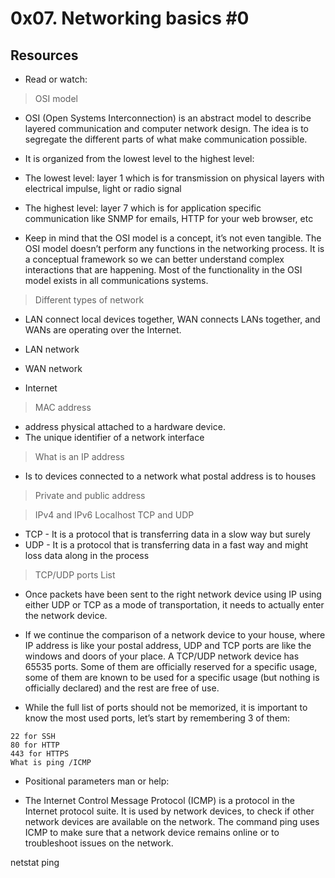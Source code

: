 # 0x07. Networking basics #0
## Resources
- Read or watch:

> OSI model

- OSI (Open Systems Interconnection) is an abstract model to describe layered communication and computer network design. The idea is to segregate the different parts of what make communication possible.

- It is organized from the lowest level to the highest level:

- The lowest level: layer 1 which is for transmission on physical layers with electrical impulse, light or radio signal
- The highest level: layer 7 which is for application specific communication like SNMP for emails, HTTP for your web browser, etc
- Keep in mind that the OSI model is a concept, it’s not even tangible. The OSI model doesn’t perform any functions in the networking process. It is a conceptual framework so we can better understand complex interactions that are happening. Most of the functionality in the OSI model exists in all communications systems.


> Different types of network
- LAN connect local devices together, WAN connects LANs together, and WANs are operating over the Internet.

- LAN network
- WAN network
- Internet

> MAC address
- address physical attached to a hardware device.
- The unique identifier of a network interface

> What is an IP address
- Is to devices connected to a network what postal address is to houses

> Private and public address

> IPv4 and IPv6
> Localhost
> TCP and UDP
- TCP - It is a protocol that is transferring data in a slow way but surely
- UDP - It is a protocol that is transferring data in a fast way and might loss data along in the process

> TCP/UDP ports List
- Once packets have been sent to the right network device using IP using either UDP or TCP as a mode of transportation, it needs to actually enter the network device.

- If we continue the comparison of a network device to your house, where IP address is like your postal address, UDP and TCP ports are like the windows and doors of your place. A TCP/UDP network device has 65535 ports. Some of them are officially reserved for a specific usage, some of them are known to be used for a specific usage (but nothing is officially declared) and the rest are free of use.

- While the full list of ports should not be memorized, it is important to know the most used ports, let’s start by remembering 3 of them:

```
22 for SSH
80 for HTTP
443 for HTTPS
What is ping /ICMP
```

- Positional parameters
man or help:

- The Internet Control Message Protocol (ICMP) is a protocol in the Internet protocol suite. It is used by network devices, to check if other network devices are available on the network. The command ping uses ICMP to make sure that a network device remains online or to troubleshoot issues on the network.

netstat
ping